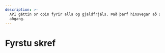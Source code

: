 ```yaml
---
description: >-
  API gáttin or opin fyrir alla og gjaldfrjáls. Það þarf hinsvegar að sækja um
  aðgang.
---
```


# Fyrstu skref

